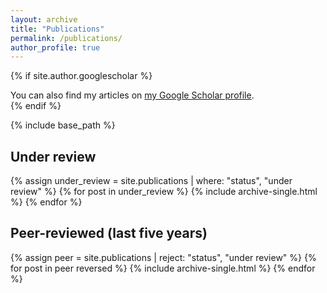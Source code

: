 ```yaml
---
layout: archive
title: "Publications"
permalink: /publications/
author_profile: true
---
```


{% if site.author.googlescholar %}
  <div class="wordwrap">You can also find my articles on <a href="{{site.author.googlescholar}}">my Google Scholar profile</a>.</div>
{% endif %}

{% include base_path %}

## Under review
{% assign under_review = site.publications | where: "status", "under review" %}
{% for post in under_review %}
  {% include archive-single.html %}
{% endfor %}

## Peer-reviewed (last five years)
{% assign peer = site.publications | reject: "status", "under review" %}
{% for post in peer reversed %}
  {% include archive-single.html %}
{% endfor %}
